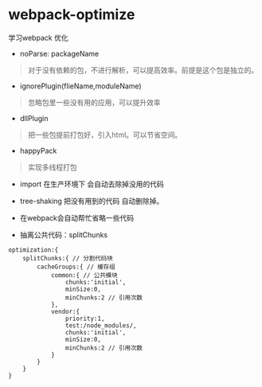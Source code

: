 # webpack-optimize
学习webpack 优化
 
- noParse: packageName
> 对于没有依赖的包，不进行解析，可以提高效率。前提是这个包是独立的。

- ignorePlugin(flieName,moduleName)
> 忽略包里一些没有用的应用，可以提升效率

- dllPlugin
> 把一些包提前打包好，引入html。可以节省空间。

- happyPack
> 实现多线程打包

- import 在生产环境下 会自动去除掉没用的代码
- tree-shaking 把没有用到的代码 自动删除掉。
- 在webpack会自动帮忙省略一些代码

- 抽离公共代码：splitChunks

```
optimization:{
    splitChunks:{ // 分割代码块
        cacheGroups:{ // 缓存组
            common:{ // 公共模块
                chunks:'initial',
                minSize:0,
                minChunks:2 // 引用次数
            },
            vendor:{
                priority:1,
                test:/node_modules/,
                chunks:'initial',
                minSize:0,
                minChunks:2 // 引用次数
            }
        }    
    }
}
```